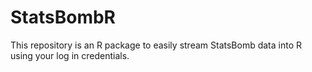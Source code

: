 # StatsBombR
This repository is an R package to easily stream StatsBomb data into R using your log in credentials.
